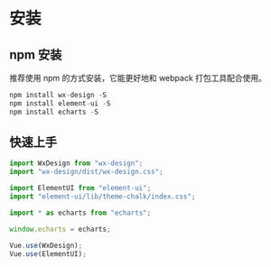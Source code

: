 # 安装

## npm 安装

推荐使用 npm 的方式安装，它能更好地和 webpack 打包工具配合使用。

```javascript
npm install wx-design -S
npm install element-ui -S
npm install echarts -S
```

## 快速上手

```javascript
import WxDesign from "wx-design";
import "wx-design/dist/wx-design.css";

import ElementUI from "element-ui";
import "element-ui/lib/theme-chalk/index.css";

import * as echarts from "echarts";

window.echarts = echarts;

Vue.use(WxDesign);
Vue.use(ElementUI);
```
